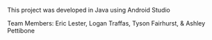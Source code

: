 This project was developed in Java using Android Studio

Team Members: Eric Lester, Logan Traffas, Tyson Fairhurst, & Ashley Pettibone
